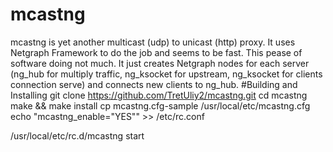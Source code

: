 # mcastng
mcastng is yet another multicast (udp) to unicast (http) proxy.
It uses Netgraph Framework to do the job and seems to be fast.
This pease of software doing not much. It just creates Netgraph nodes for each server (ng_hub for multiply traffic, ng_ksocket for upstream, ng_ksocket for clients connection serve) and connects new clients to ng_hub.
#Building and Installing
git clone https://github.com/TretUliy2/mcastng.git
cd mcastng
make && make install
cp mcastng.cfg-sample /usr/local/etc/mcastng.cfg
echo "mcastng_enable=\"YES\"" >> /etc/rc.conf

/usr/local/etc/rc.d/mcastng start

